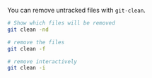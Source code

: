 You can remove untracked files with `git-clean`. 

```bash
# Show which files will be removed
git clean -nd

# remove the files
git clean -f

# remove interactively
git clean -i
```
